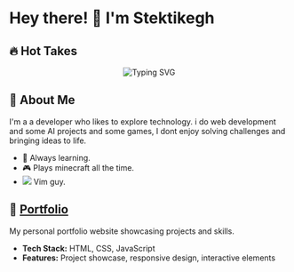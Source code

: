 # Hey there! 👋 I'm Stektikegh
## 🔥 Hot Takes
<div align="center">
  
  ![Typing SVG](https://readme-typing-svg.herokuapp.com?font=Fira+Code&pause=1000&color=000&center=true&vCenter=true&width=435&lines=Linux+Is+The+Best+OS;Freedom;NeoVim+Is+The+Best+Text+Editor;Rust+Is+The+Best+Language;X11+Is+Crap;College+Teaches+Real+CS;Humanity+Must+Fight+AI+Slop;LinkedIn+Is+For+Corporate+Slaves;Open+Source+Is+My+Only+Source;Downloading+Cracks+Is+Haram)
</div>

## 🚀 About Me

I'm a a developer who likes to explore technology. i do web development and some AI projects and some games, I dont enjoy solving challenges and bringing ideas to life.

- 🌱 Always learning.
- 🎮 Plays minecraft all the time.
- ![](https://cdn.iconscout.com/icon/free/png-512/free-vim-icon-svg-download-png-2945210.png?f=webp&w=16) Vim guy.


## 💼 [Portfolio](https://github.com/Stektikegh/Portfolio)
My personal portfolio website showcasing projects and skills.
- **Tech Stack:** HTML, CSS, JavaScript
- **Features:** Project showcase, responsive design, interactive elements
